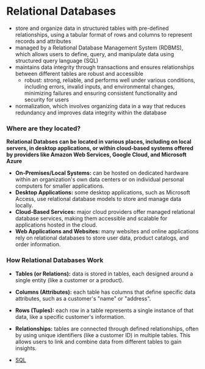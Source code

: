 # Relational Databases
- store and organize data in structured tables with pre-defined relationships, using a tabular format of rows and columns to represent records and attributes
- managed by a Relational Database Management System (RDBMS), which allows users to define, query, and manipulate data using structured query language (SQL)
- maintains data integrity through transactions and ensures relationships between different tables are robust and accessible
    - robust: strong, reliable, and performs well under various conditions, including errors, invalid inputs, and environmental changes, minimizing failures and ensuring consistent functionality and security for users
- normalization, which involves organizing data in a way that reduces redundancy and improves data integrity within the database

### Where are they located?
**Relational Databses can be located in various places, including on local servers, in desktop applications, or within cloud-based systems offered by providers like Amazon Web Services, Google Cloud, and Microsoft Azure**
- **On-Premises/Local Systems:** can be hosted on dedicated hardware within an organization's own data centers or on individual personal computers for smaller applications. 
- **Desktop Applications:** some desktop applications, such as Microsoft Access, use relational database models to store and manage data locally. 
- **Cloud-Based Services:** major cloud providers offer managed relational database services, making them accessible and scalable for applications hosted in the cloud. 
- **Web Applications and Websites:** many websites and online applications rely on relational databases to store user data, product catalogs, and order information. 

### How Relational Databases Work
- **Tables (or Relations):** data is stored in tables, each designed around a single entity (like a customer or a product). 
- **Columns (Attributes):** each table has columns that define specific data attributes, such as a customer's "name" or "address". 
- **Rows (Tuples):** each row in a table represents a single instance of that data, like a specific customer's information. 
- **Relationships:** tables are connected through defined relationships, often by using unique identifiers (like a customer ID) in multiple tables. This allows users to link and combine data from different tables to gain insights.

- [SQL]()